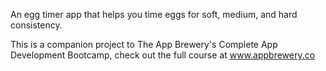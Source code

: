 An egg timer app that helps you time eggs for soft, medium, and hard consistency.

This is a companion project to The App Brewery's Complete App Development Bootcamp, check out the full course at www.appbrewery.co
